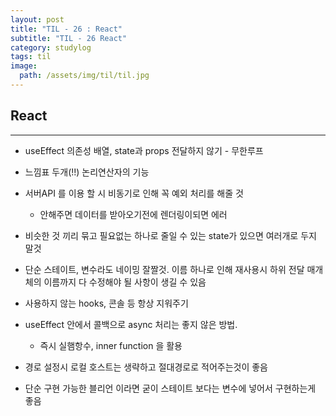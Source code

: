 ```yaml
---
layout: post
title: "TIL - 26 : React"
subtitle: "TIL - 26 React"
category: studylog
tags: til
image:
  path: /assets/img/til/til.jpg
---
```


<!-- more -->
## React
---  

* useEffect 의존성 배열, state과 props 전달하지 않기 - 무한루프  

* 느낌표 두개(!!) 논리연산자의 기능  

* 서버API 를 이용 할 시 비동기로 인해 꼭 예외 처리를 해줄 것  
  * 안해주면 데이터를 받아오기전에 렌더링이되면 에러  

* 비슷한 것 끼리 묶고 필요없는 하나로 줄일 수 있는 state가 있으면 여러개로 두지 말것  

* 단순 스테이트, 변수라도 네이밍 잘짤것. 이름 하나로 인해 재사용시 하위 전달 매개체의 이름까지
다 수정해야 될 사항이 생길 수 있음  

* 사용하지 않는 hooks, 콘솔 등 항상 지워주기  

* useEffect 안에서 콜백으로 async 처리는 좋지 않은 방법.  
  * 즉시 실햄항수, inner function 을 활용  

* 경로 설정시 로컬 호스트는 생략하고 절대경로로 적어주는것이 좋음  

* 단순 구현 가능한 블리언 이라면 굳이 스테이트 보다는 변수에 넣어서 구현하는게 좋음  
